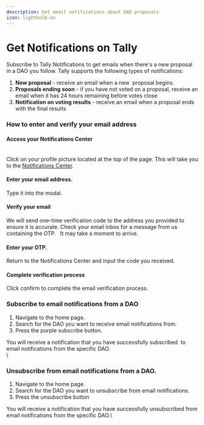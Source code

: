 ```yaml
---
description: Get email notifications about DAO proposals
icon: lightbulb-on
---
```


# Get Notifications on Tally

Subscribe to Tally Notifications to get emails when there's a new proposal in a DAO you follow. Tally supports the following types of notifications: 

1. **New proposal** - receive an email when a new  proposal begins.
2. **Proposals ending soon** - if you have not voted on a proposal, receive an email when it has 24 hours remaining before votes close
3. **Notification on voting results** - receive an email when a proposal ends with the final results



### How to enter and verify your email address

#### Access your Notifications Center

\
Click on your profile picture located at the top of the page. This will take you to the [Notifications Center](https://notify.tally.xyz).

#### Enter your email address.

Type it into the modal.

#### Verify your email

We will send one-time verification code to the address you provided to ensure it is accurate. Check your email inbox for a message from us containing the OTP.   It may take a moment to arrive.

#### Enter your OTP.

Return to the Notifications Center and input the code you received.

#### Complete verification process

Click confirm to complete the email verification process.

### &#x20; Subscribe to email notifications from a DAO

1. Navigate to the home page.
2. Search for the DAO you want to receive email notifications from.
3. Press the purple subscribe button.

You will receive a notification that you have successfully subscribed  to email notifications from the specific DAO.\
\


### Unsubscribe from email notifications from a  DAO.

1. Navigate to the home page.
2. Search for the DAO you want to unsubscribe from email notifications.
3. Press the unsubscribe button

You will receive a notification that you have successfully unsubscribed from email notifications from the specific DAO.\
